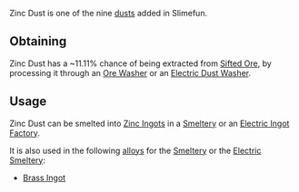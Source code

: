 Zinc Dust is one of the nine [dusts](https://github.com/Slimefun/Slimefun4/wiki/Dusts) added in Slimefun.

## Obtaining

Zinc Dust has a ~11.11% chance of being extracted from [Sifted Ore](https://github.com/Slimefun/Slimefun4/wiki/Sifted-Ore), by processing it through an [Ore Washer](https://github.com/Slimefun/Slimefun4/wiki/Ore-Washer) or an [Electric Dust Washer](https://github.com/Slimefun/Slimefun4/wiki/Electric-Dust-Washer).

## Usage
Zinc Dust can be smelted into [Zinc Ingots](https://github.com/Slimefun/Slimefun4/wiki/Zinc-Ingot) in a [Smeltery](https://github.com/Slimefun/Slimefun4/wiki/Smeltery) or an [Electric Ingot Factory](https://github.com/Slimefun/Slimefun4/wiki/Electric-Ingot-Factory).

It is also used in the following [alloys](https://github.com/Slimefun/Slimefun4/wiki/Ingots#Alloys) for the [Smeltery](https://github.com/Slimefun/Slimefun4/wiki/Smeltery) or the [Electric Smeltery](https://github.com/Slimefun/Slimefun4/wiki/Electric-Smeltery):
* [Brass Ingot](https://github.com/Slimefun/Slimefun4/wiki/Brass-Ingot)
